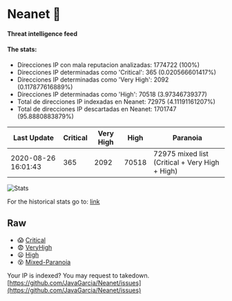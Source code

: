 # Neanet :hocho:
#### Threat intelligence feed
#### The stats:

- Direcciones IP con mala reputacion analizadas: 1774722 (100%)
- Direcciones IP determinadas como 'Critical':  365 (0.020566601417%)
- Direcciones IP determinadas como 'Very High':  2092 (0.117877616889%)
- Direcciones IP determinadas como 'High':  70518 (3.97346739377)
- Total de direcciones IP indexadas en Neanet:  72975 (4.11191161207%)
- Total de direcciones IP descartadas en Neanet:  1701747 (95.8880883879%)

| Last Update | Critical | Very High | High | Paranoia |
| --- | --- | --- | --- | --- |
| 2020-08-26 16:01:43 | 365 | 2092 | 70518 | 72975 mixed list (Critical + Very High + High)|

![Stats](https://docs.google.com/spreadsheets/d/e/2PACX-1vSnaNMIXVabIpDJjufMlzH7poXnshF3mgd8Is1g9ytUEzVsP5my4Trn8f-xkoLLQ38xpL3HtmUexLo6/pubchart?oid=501124687&format=image)

For the historical stats go to: [link](/stats.csv)
## Raw
- :scream: [Critical](https://raw.githubusercontent.com/JavaGarcia/Neanet/master/blacklists/neanet_critical.txt)
- :fearful: [VeryHigh](https://raw.githubusercontent.com/JavaGarcia/Neanet/master/blacklists/neanet_veryHigh.txtt)
- :frowning: [High](https://raw.githubusercontent.com/JavaGarcia/Neanet/master/blacklists/neanet_high.txt)
- :dizzy_face: [Mixed-Paranoia](https://raw.githubusercontent.com/JavaGarcia/Neanet/master/blacklists/neanet_all.txt)


Your IP is indexed? You may request to takedown. [https://github.com/JavaGarcia/Neanet/issues](https://github.com/JavaGarcia/Neanet/issues)















































































































































































































































































































































































































































































